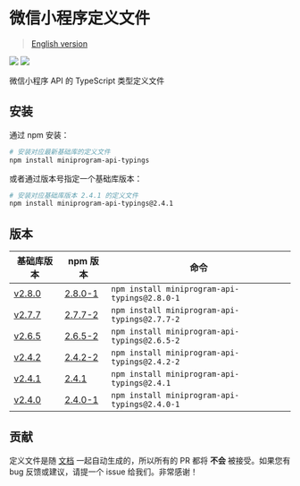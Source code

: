 # 微信小程序定义文件

> [English version](./README-en.md)

[![](https://img.shields.io/npm/v/miniprogram-api-typings.svg?style=flat)](https://www.npmjs.com/package/miniprogram-api-typings)
[![](https://img.shields.io/github/license/wechat-miniprogram/api-typings.svg)](https://github.com/wechat-miniprogram/miniprogram-api-typings)

微信小程序 API 的 TypeScript 类型定义文件

## 安装

通过 npm 安装：
```bash
# 安装对应最新基础库的定义文件
npm install miniprogram-api-typings
```

或者通过版本号指定一个基础库版本：
```bash
# 安装对应基础库版本 2.4.1 的定义文件
npm install miniprogram-api-typings@2.4.1
```

## 版本

基础库版本|npm 版本|命令
-|-|-
[v2.8.0](https://developers.weixin.qq.com/miniprogram/dev/framework/release/#v2-8-0-2019-07-30) | [2.8.0-1](https://www.npmjs.com/package/miniprogram-api-typings/v/2.8.0-1) | `npm install miniprogram-api-typings@2.8.0-1`
[v2.7.7](https://developers.weixin.qq.com/miniprogram/dev/framework/release/) | [2.7.7-2](https://www.npmjs.com/package/miniprogram-api-typings/v/2.7.7-2) | `npm install miniprogram-api-typings@2.7.7-2`
[v2.6.5](https://developers.weixin.qq.com/miniprogram/dev/framework/release/#v2-6-5-2019-04-02) | [2.6.5-2](https://www.npmjs.com/package/miniprogram-api-typings/v/2.6.5-2) | `npm install miniprogram-api-typings@2.6.5-2`
[v2.4.2](https://developers.weixin.qq.com/miniprogram/dev/framework/release/v2.html#v2-4-2-2018-12-04)|[2.4.2-2](https://www.npmjs.com/package/miniprogram-api-typings/v/2.4.2-2)|`npm install miniprogram-api-typings@2.4.2-2`
[v2.4.1](https://developers.weixin.qq.com/miniprogram/dev/framework/release/v2.html#v2-4-1-2018-11-21)|[2.4.1](https://www.npmjs.com/package/miniprogram-api-typings/v/2.4.1)|`npm install miniprogram-api-typings@2.4.1`
[v2.4.0](https://developers.weixin.qq.com/miniprogram/dev/framework/release/v2.html#v2-4-0-2018-11-05)|[2.4.0-1](https://www.npmjs.com/package/miniprogram-api-typings/v/2.4.0-1)|`npm install miniprogram-api-typings@2.4.0-1`

## 贡献

定义文件是随 [文档](https://developers.weixin.qq.com/miniprogram/dev/index.html) 一起自动生成的，所以所有的 PR 都将 __不会__ 被接受。如果您有 bug 反馈或建议，请提一个 issue 给我们。非常感谢！